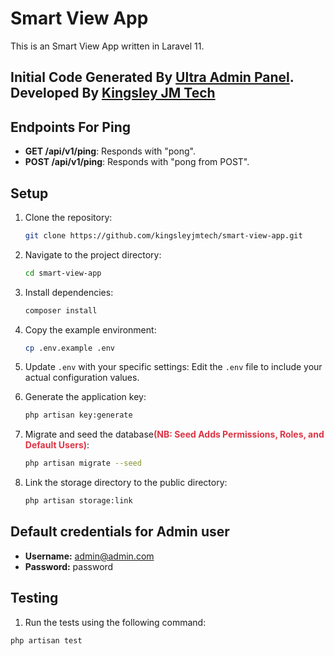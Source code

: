 # Smart View App

This is an Smart View App written in Laravel 11.

## Initial Code Generated By [Ultra Admin Panel](https://ultraadminpanel.com). Developed By [Kingsley JM Tech](https://kingsleyjmtech.com/)

## Endpoints For Ping

- **GET /api/v1/ping**: Responds with "pong".
- **POST /api/v1/ping**: Responds with "pong from POST".

## Setup

1. Clone the repository:
   ```sh
   git clone https://github.com/kingsleyjmtech/smart-view-app.git
   ```

2. Navigate to the project directory:
   ```sh
   cd smart-view-app
   ```

3. Install dependencies:
   ```sh
   composer install
   ```

4. Copy the example environment:
   ```sh
   cp .env.example .env
   ```

5. Update `.env` with your specific settings:
   Edit the `.env` file to include your actual configuration values.

6. Generate the application key:
   ```sh
   php artisan key:generate
   ```

7. Migrate and seed the database<strong style="color: #DC3545;">(NB: Seed Adds Permissions, Roles, and Default Users)</strong>:
   ```sh
   php artisan migrate --seed
   ```

8. Link the storage directory to the public directory:
   ```sh
   php artisan storage:link
   ```

## Default credentials for Admin user

-   **Username:** admin@admin.com
-   **Password:** password

## Testing

1.  Run the tests using the following command:
   ```sh
   php artisan test
   ```
